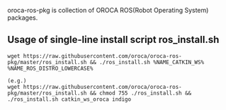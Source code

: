 oroca-ros-pkg is collection of OROCA ROS(Robot Operating System) packages.

Usage of single-line install script ros_install.sh
----------------------------------------------------

```
wget https://raw.githubusercontent.com/oroca/oroca-ros-pkg/master/ros_install.sh && ./ros_install.sh %NAME_CATKIN_WS% %NAME_ROS_DISTRO_LOWERCASE%

(e.g.)
wget https://raw.githubusercontent.com/oroca/oroca-ros-pkg/master/ros_install.sh && chmod 755 ./ros_install.sh && ./ros_install.sh catkin_ws_oroca indigo
```
